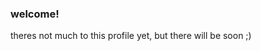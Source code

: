 <h3>welcome!</h3>
theres not much to this profile yet, but there will be soon ;)

<!---
nkayda/nkayda is a ✨ special ✨ repository because its `README.md` (this file) appears on your GitHub profile.
You can click the Preview link to take a look at your changes.
--->
